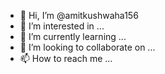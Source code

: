 - 👋 Hi, I’m @amitkushwaha156
- 👀 I’m interested in ...
- 🌱 I’m currently learning ...
- 💞️ I’m looking to collaborate on ...
- 📫 How to reach me ...

<!---
amitkushwaha156/amitkushwaha156 is a ✨ special ✨ repository because its `README.md` (this file) appears on your GitHub profile.
You can click the Preview link to take a look at your changes.
--->
